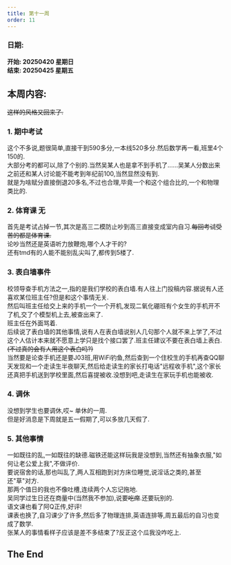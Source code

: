 ```yaml
---
title: 第十一周
order: 11
---
```


### 日期:  
**开始: 20250420 星期日**  
**结束: 20250425 星期五**  

## 本周内容:  

~~这样的风格又回来了.~~  

### 1. 期中考试

这个不多说,题很简单,直接干到590多分,一本线520多分.然后数学再一看,班里4个150的.  
大部分考的都可以,除了个别的.当然吴某人也是拿不到手机了......吴某人分数出来之前还和某人讨论能不能考到年纪前100,当然显然没有到.  
就是为啥赋分直接倒退20多名,不过也合理,毕竟一个和这个组合比的,一个和物理类比的.  

### 2. 体育课 无

首先是考试占掉一节,其次是高三二模防止吵到高三直接变成室内自习.~~每回考试受苦的都是体育课.~~  
论吵当然还是英语听力放鞭炮,哪个人才干的?  
还有tmd有的人能不能别乱尖叫了,都传到5楼了.  

### 3. 表白墙事件

校领导查手机方法之一,指的是我们学校的表白墙.有人往上门投稿内容.据说有人还喜欢某位班主任?但是和这个事情无关.  
然后叫班主任给交上来的手机一个一个开机,发现二氧化硼班有个女生的手机开不了机,交了个模型机上去,被查出来了.  
班主任在外面骂着.  
后续说了表白墙的其他事情,说有人在表白墙说别人几句那个人就不来上学了,不过这个人估计本来就不愿意上学只是找个接口罢了.班主任建议不要在表白墙上表白.~~(不过真的会有人用这个表白吗?)~~  
当然要是论查手机还是要J03班,用WiFi钓鱼,然后查到一个住校生的手机再查QQ聊天发现和一个走读生半夜聊天,然后给走读生的家长打电话"远程收手机",这个家长还真把手机送到学校里面,然后喜提被收.没想到吧,走读生在家玩手机也能被收.  

### 4. 调休

没想到学生也要调休,哎~ 单休的一周.  
但是好消息是下周就是五一假期了,可以多放几天假了.  

### 5. 其他事情

一如既往的乱,一如既往的缺德.磁铁还能这样玩我是没想到,当然还有抽象衣服,"如何让老公爱上我",不做评价.  
要说宿舍的话,那也叫乱了,两人互相跑到对方床位睡觉,说淫话之类的,甚至还"草"对方.  
那两个值日的我也不像吐槽,连续两个人忘记拖地.  
吴同学过生日还在商量中(当然我不参加),说要~~吃席~~.还要玩别的.  
语文课也看了阿Q正传,好评!  
课表也换了,自习课少了许多,然后多了物理连排,英语连排等,周五最后的自习也变成了数学.  
张某人的事情看样子应该是差不多结束了?反正这个瓜我没咋吃上.  

## The End